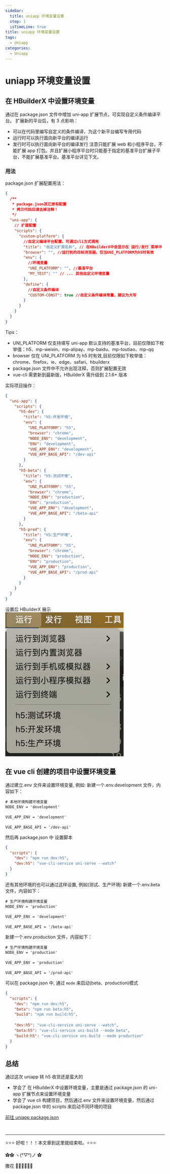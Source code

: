 ```yaml
---
sidebar:
  title: uniapp 环境变量设置
  step: 1
  isTimeLine: true
title: uniapp 环境变量设置
tags:
  - Uniapp
categories:
  - Uniapp
---
```


# uniapp 环境变量设置

## 在 HBuilderX 中设置环境变量

通过在 package.json 文件中增加 uni-app 扩展节点，可实现自定义条件编译平台。
扩展新的平台后，有 3 点影响：

- 可以在代码里编写自定义的条件编译，为这个新平台编写专用代码
- 运行时可以执行面向新平台的编译运行
- 发行时可以执行面向新平台的编译发行
  注意只能扩展 web 和小程序平台，不能扩展 app 打包。并且扩展小程序平台时只能基于指定的基准平台扩展子平台，不能扩展基准平台。基准平台详见下文。

### 用法

package.json 扩展配置用法：

```json
{
  /**
   * package.json其它原有配置
   * 拷贝代码后请去掉注释！
   */
  "uni-app": {
    // 扩展配置
    "scripts": {
      "custom-platform": {
        //自定义编译平台配置，可通过cli方式调用
        "title": "自定义扩展名称", // 在HBuilderX中会显示在 运行/发行 菜单中
        "browser": "", //运行到的目标浏览器，仅当UNI_PLATFORM为h5时有效
        "env": {
          //环境变量
          "UNI_PLATFORM": "", //基准平台
          "MY_TEST": "" // ... 其他自定义环境变量
        },
        "define": {
          //自定义条件编译
          "CUSTOM-CONST": true //自定义条件编译常量，建议为大写
        }
      }
    }
  }
}
```

Tips：

- UNI_PLATFORM 仅支持填写 uni-app 默认支持的基准平台，目前仅限如下枚举值：h5、mp-weixin、mp-alipay、mp-baidu、mp-toutiao、mp-qq
- browser 仅在 UNI_PLATFORM 为 h5 时有效,目前仅限如下枚举值：chrome、firefox、ie、edge、safari、hbuilderx
- package.json 文件中不允许出现注释，否则扩展配置无效
- vue-cli 需更新到最新版，HBuilderX 需升级到 2.1.6+ 版本

实际项目操作：

```json
{
  "uni-app": {
    "scripts": {
      "h5-dev": {
        "title": "h5:开发环境",
        "env": {
          "UNI_PLATFORM": "h5",
          "browser": "chrome",
          "NODE_ENV": "development",
          "ENV": "development",
          "VUE_APP_ENV": "development",
          "VUE_APP_BASE_API": "/dev-api"
        }
      },
      "h5-beta": {
        "title": "h5:测试环境",
        "env": {
          "UNI_PLATFORM": "h5",
          "browser": "chrome",
          "NODE_ENV": "production",
          "ENV": "production",
          "VUE_APP_ENV": "development",
          "VUE_APP_BASE_API": "/beta-api"
        }
      },
      "h5-prod": {
        "title": "h5:生产环境",
        "env": {
          "UNI_PLATFORM": "h5",
          "browser": "chrome",
          "NODE_ENV": "production",
          "ENV": "production",
          "VUE_APP_ENV": "production",
          "VUE_APP_BASE_API": "/prod-api"
        }
      }
    }
  }
}
```

设置后 HBuilderX 展示![图片](./assets/image.png)

## 在 vue cli 创建的项目中设置环境变量

通过建立.env 文件来设置环境变量, 例如:
新建一个.env.development 文件，内容如下：

```shell
# 本地环境构建环境变量
NODE_ENV = 'development'

VUE_APP_ENV = 'development'

VUE_APP_BASE_API = '/dev-api'
```

然后再 package.json 中 设置脚本

```json
{
  "scripts": {
    "dev": "npm run dev:h5",
    "dev:h5": "vue-cli-service uni-serve --watch"
  }
}
```

还有其他环境的也可以通过这样设置, 例如(测试、生产环境)
新建一个.env.beta 文件，内容如下：

```shell
# 生产环境构建环境变量
NODE_ENV = 'production'

VUE_APP_ENV = 'development'

VUE_APP_BASE_API = '/beta-api'
```

新建一个.env.production 文件，内容如下：

```shell
# 生产环境构建环境变量
NODE_ENV = 'production'

VUE_APP_ENV = 'production'

VUE_APP_BASE_API = '/prod-api'
```

可以在 package.json 中, 通过 `mode` 来启动(beta、production)模式

```json
{
  "scripts": {
    "dev": "npm run dev:h5",
    "beta": "npm run beta:h5",
    "build": "npm run build:h5",

    "dev:h5": "vue-cli-service uni-serve --watch",
    "beta:h5": "vue-cli-service uni-build --mode beta",
    "build:h5": "vue-cli-service uni-build --mode production"
  }
}
```

## 总结

通过这次 uniapp 转 h5 收货还是蛮大的

- 学会了 在 HBuilderX 中设置环境变量，主要是通过 package.json 的 uni-app 扩展节点来设置环境变量
- 学会了 vue cli 构建项目，然后通过.env 文件来设置环境变量，然后通过 package.json 中的 scripts 来启动不同环境的项目

[前往 uniapp package.json](https://uniapp.dcloud.net.cn/collocation/package.html#%E7%94%A8%E6%B3%95)

<br/>
<hr />

⭐️⭐️⭐️ 好啦！！！本文章到这里就结束啦。⭐️⭐️⭐️

✿✿ ヽ(°▽°)ノ ✿

撒花 🌸🌸🌸🌸🌸🌸
